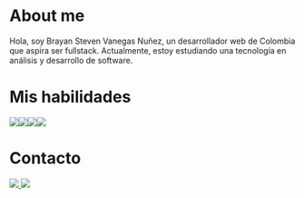 <h1>About me</h1>
Hola, soy Brayan Steven Vanegas Nuñez, un desarrollador web de Colombia que aspira ser fullstack.
Actualmente, estoy estudiando una tecnología en análisis y desarrollo de software. 

<h1>Mis habilidades</h1>
<div style="display:flex" >
  <img src="https://img.shields.io/badge/JAVA-33b2ff?logoColor=white&style=for-the-badge">
  <img src="https://img.shields.io/badge/HTML-ff9333?logoColor=white&style=for-the-badge">
  <img src="https://img.shields.io/badge/CSS-c733ff?logoColor=white&style=for-the-badge">
  <img src="https://img.shields.io/badge/TypeScript-ff3396?logoColor=white&style=for-the-badge">
</div>

<h1>Contacto</h1>
<a href="mailto:vanegitas.net@gmail.com">
    <img src="https://img.shields.io/badge/Gmail-da0000?logoColor=white&style=for-the-badge">
</a>
<a href="https://www.linkedin.com/in/brayan-steven-vanegas-nu%C3%B1ez-9358a3255/">
  <img src="https://img.shields.io/badge/LinkedIn-006ada?logoColor=white&style=for-the-badge">
</a>


<!--
**Branstivenson/Branstivenson** is a ✨ _special_ ✨ repository because its `README.md` (this file) appears on your GitHub profile.

Here are some ideas to get you started:

- 🔭 I’m currently working on ...
- 🌱 I’m currently learning ...
- 👯 I’m looking to collaborate on ...
- 🤔 I’m looking for help with ...
- 💬 Ask me about ...
- 📫 How to reach me: ...
- 😄 Pronouns: ...
- ⚡ Fun fact: ...
-->
